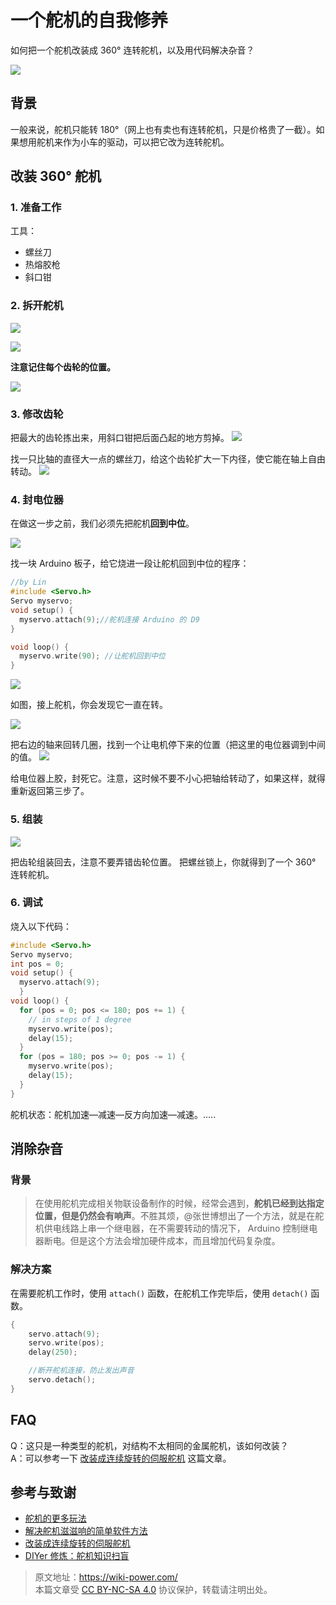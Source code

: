 # 一个舵机的自我修养

如何把一个舵机改装成 360° 连转舵机，以及用代码解决杂音？

![](https://img.wiki-power.com/d/wiki-media/img/2218072-04cbc8eb7ac10ddc.jpg)

## 背景

一般来说，舵机只能转 180°（网上也有卖也有连转舵机，只是价格贵了一截）。如果想用舵机来作为小车的驱动，可以把它改为连转舵机。

## 改装 360° 舵机

### 1. 准备工作

工具：

- 螺丝刀
- 热熔胶枪
- 斜口钳

### 2. 拆开舵机

![](https://img.wiki-power.com/d/wiki-media/img/2218072-7bc137198ac65914.jpg)

![](https://img.wiki-power.com/d/wiki-media/img/2218072-ce45e1ce8a869ed2.jpg)

**注意记住每个齿轮的位置。**

![](https://img.wiki-power.com/d/wiki-media/img/2218072-f81faeac715a89f7.jpg)

### 3. 修改齿轮

把最大的齿轮拣出来，用斜口钳把后面凸起的地方剪掉。 ![](https://img.wiki-power.com/d/wiki-media/img/2218072-2fab2f9620b5efb2.jpg)

找一只比轴的直径大一点的螺丝刀，给这个齿轮扩大一下内径，使它能在轴上自由转动。 ![](https://img.wiki-power.com/d/wiki-media/img/2218072-b5de55e257df450e.jpg)

### 4. 封电位器

在做这一步之前，我们必须先把舵机**回到中位**。

![](https://img.wiki-power.com/d/wiki-media/img/2218072-3f7127da4c2c8d88.jpg)

找一块 Arduino 板子，给它烧进一段让舵机回到中位的程序：

```cpp
//by Lin
#include <Servo.h>
Servo myservo;
void setup() {
  myservo.attach(9);//舵机连接 Arduino 的 D9
}

void loop() {
  myservo.write(90); //让舵机回到中位
}
```

![](https://img.wiki-power.com/d/wiki-media/img/2218072-41374b07e5f87b06.png)

如图，接上舵机，你会发现它一直在转。

![](https://img.wiki-power.com/d/wiki-media/img/2218072-04e91993e3d57d4d.jpg)

把右边的轴来回转几圈，找到一个让电机停下来的位置（把这里的电位器调到中间的值。 ![](https://img.wiki-power.com/d/wiki-media/img/2218072-964d07b3c4c304d4.jpg)

给电位器上胶，封死它。注意，这时候不要不小心把轴给转动了，如果这样，就得重新返回第三步了。

### 5. 组装

![](https://img.wiki-power.com/d/wiki-media/img/2218072-d0aec7a2cb430e4c.jpg)

把齿轮组装回去，注意不要弄错齿轮位置。 把螺丝锁上，你就得到了一个 360° 连转舵机。

### 6. 调试

烧入以下代码：

```cpp
#include <Servo.h>
Servo myservo;
int pos = 0;
void setup() {
  myservo.attach(9);
  }
void loop() {
  for (pos = 0; pos <= 180; pos += 1) {
    // in steps of 1 degree
    myservo.write(pos);
    delay(15);
  }
  for (pos = 180; pos >= 0; pos -= 1) {
    myservo.write(pos);
    delay(15);
  }
}
```

舵机状态：舵机加速—减速—反方向加速—减速。.....

## 消除杂音

### 背景

> 在使用舵机完成相关物联设备制作的时候，经常会遇到，**舵机已经到达指定位置，但是仍然会有响声**。不胜其烦，@张世博想出了一个方法，就是在舵机供电线路上串一个继电器，在不需要转动的情况下， Arduino 控制继电器断电。但是这个方法会增加硬件成本，而且增加代码复杂度。

### 解决方案

在需要舵机工作时，使用 `attach()` 函数，在舵机工作完毕后，使用 `detach()` 函数。

```cpp
{
    servo.attach(9);
    servo.write(pos);
    delay(250);

    //断开舵机连接，防止发出声音
    servo.detach();
}
```

## FAQ

Q：这只是一种类型的舵机，对结构不太相同的金属舵机，该如何改装？  
A：可以参考一下 [改装成连续旋转的伺服舵机](https://www.geek-workshop.com/thread-14885-1-1.html) 这篇文章。

## 参考与致谢

- [舵机的更多玩法](https://mp.weixin.qq.com/s?__biz=MjM5MzUzODg2NA==&mid=2652149326&idx=1&sn=1760691e14cd110345f1847658acefd3&mpshare=1&scene=1&srcid=1003cUr6AYjfze46sYqMbGmP#rd)
- [解决舵机滋滋响的简单软件方法](https://blog.vvzero.com/2018/04/13/servo-without-ringing-by-software/)
- [改装成连续旋转的伺服舵机](https://www.geek-workshop.com/thread-14885-1-1.html)
- [DIYer 修炼：舵机知识扫盲](https://www.guokr.com/article/5292/)

> 原文地址：<https://wiki-power.com/>  
> 本篇文章受 [CC BY-NC-SA 4.0](https://creativecommons.org/licenses/by/4.0/deed.zh) 协议保护，转载请注明出处。
